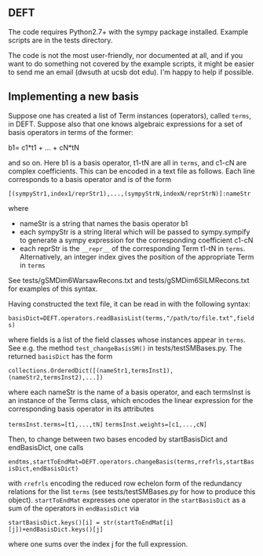 ## DEFT

The code requires Python2.7+ with the sympy package installed. Example scripts are in the tests directory.

The code is not the most user-friendly, nor documented at all, and if you want to do something not covered by the example scripts, it might be easier to send me an email (dwsuth at ucsb dot edu). I'm happy to help if possible.

## Implementing a new basis

Suppose one has created a list of Term instances (operators), called `terms`, in DEFT. Suppose also that one knows algebraic expressions for a set of basis operators in terms of the former:

b1= c1\*t1 + ... + cN\*tN

and so on. Here b1 is a basis operator, t1-tN are all in `terms`, and c1-cN are complex coefficients. 
This can be encoded in a text file as follows. Each line corresponds to a basis operator and is of the form

`[(sympyStr1,index1/reprStr1),...,(sympyStrN,indexN/reprStrN)]:nameStr`

where

* nameStr is a string that names the basis operator b1
* each sympyStr is a string literal which will be passed to sympy.sympify to generate a sympy expression for the corresponding coefficient c1-cN
* each reprStr is the `__repr__` of the corresponding Term t1-tN in `terms`. Alternatively, an integer index gives the position of the appropriate Term in `terms`

See tests/gSMDim6WarsawRecons.txt and tests/gSMDim6SILMRecons.txt for examples of this syntax.

Having constructed the text file, it can be read in with the following syntax:

`basisDict=DEFT.operators.readBasisList(terms,"/path/to/file.txt",fields)`

where fields is a list of the field classes whose instances appear in `terms`. See e.g. the method `test_changeBasisSM()` in tests/testSMBases.py. The returned `basisDict` has the form

`collections.OrderedDict([(nameStr1,termsInst1),(nameStr2,termsInst2),...])`

where each nameStr is the name of a basis operator, and each termsInst is an instance of the Terms class, which encodes the linear expression for the corresponding basis operator in its attributes

`termsInst.terms=[t1,...,tN]`
`termsInst.weights=[c1,...,cN]`

Then, to change between two bases encoded by startBasisDict and endBasisDict, one calls

`endtms,startToEndMat=DEFT.operators.changeBasis(terms,rrefrls,startBasisDict,endBasisDict)`

with `rrefrls` encoding the reduced row echelon form of the redundancy relations for the list `terms` (see tests/testSMBases.py for how to produce this object). `startToEndMat` expresses one operator in the `startBasisDict` as a sum of the operators in `endBasisDict` via

`startBasisDict.keys()[i] = str(startToEndMat[i][j])+endBasisDict.keys()[j]`

where one sums over the index j for the full expression.

